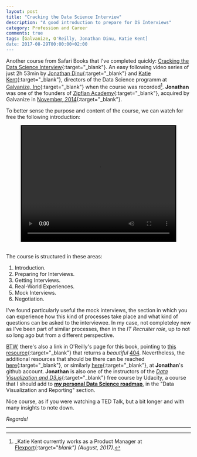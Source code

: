 ```yaml
---
layout: post
title: "Cracking the Data Science Interview"
description: "A good introduction to prepare for DS Interviews"
category: Profession and Career
comments: true
tags: [Galvanize, O'Reilly, Jonathan Dinu, Katie Kent]
date: 2017-08-29T00:00:00+02:00
---
```


Another course from Safari Books that I've completed quickly: [Cracking the Data Science Interview](http://shop.oreilly.com/product/0636920039259.do "Cracking the Data Science Interview"){:target="_blank"}. An easy following video series of just 2h 53min by [Jonathan Dinu](http://hopelessoptimism.com/){:target="_blank"} and [Katie Kent](https://www.linkedin.com/in/katiekent/){:target="_blank"}, directors of the Data Science programm at [Galvanize, Inc](http://www.galvanizeu.com/){:target="_blank"} when the course was recorded[^1]. **Jonathan** was one of the founders of [Zipfian Academy](https://www.crunchbase.com/organization/zipfian-academy#/entity){:target="_blank"}, acquired by Galvanize in [November, 2014](http://blog.galvanize.com/galvanize-acquires-data-science-training-company-zipfian-academy/){:target="_blank"}.  

To better sense the purpose and content of the course, we can watch for free the following introduction:

<center>
<video width="420" height="315" style="background-color: black; padding:1px;border:1px solid black;" controls>
	<source src="https://cdnsecakmi.kaltura.com/p/1681692/sp/168169200/serveFlavor/entryId/0_gy3qfe0h/v/12/flavorId/0_b4h7enq8/forceproxy/true/name/a.mp4" type="video/mp4">
</video>
</center>
<br />

The course is structured in these areas:

1. Introduction.
2. Preparing for Interviews.
3. Getting Interviews.
4. Real-World Experiences.
5. Mock Interviews.
6. Negotiation.

<p></p>

I've found particularly useful the mock interviews, the section in which you can experience how this kind of processes take place and what kind of questions can be asked to the interviewee. In my case, not completeley new as I've been part of similar processes, then in the _IT Recruiter role_, up to not so long ago but from a different perspective.

<span class="glossary"><a href="#" class="tooltip-right" data-tooltip="{{site.data.glossary.BTW}}">BTW</a></span>, there's also a link in O'Reilly's page for this book, pointing to [this resource](http://www.galvanize.com/resources/the-data-scientists-guide-to-interviewing){:target="_blank"} that returns a _beautiful_ <span class="glossary"><a href="#" class="tooltip-right" data-tooltip="{{site.data.glossary.Err_404}}">404</a></span>. Nevertheless, the additional resources that should be there can be reached [here](http://52.24.101.88/resources/the-data-scientists-guide-to-interviewing/){:target="_blank"}, or similarly [here](https://github.com/hopelessoptimism/cracking-the-data-science-interview){:target="_blank"}, at **Jonathan**'s github account. **Jonathan** is also one of the instructors of the [*Data Visualization and D3.js*](https://www.udacity.com/course/data-visualization-and-d3js--ud507){:target="_blank"} free course by Udacity, a course that I should add to [**my personal Data Science roadmap**](https://github.com/estraviz/data-science-roadmap), in the "Data Visualization and Reporting" section.

Nice course, as if you were watching a TED Talk, but a bit longer and with many insights to note down.

*Regards!*

---
[^1]: _Katie Kent currently works as a Product Manager at [Flexport](https://www.flexport.com/){:target="_blank"} (August, 2017)._
